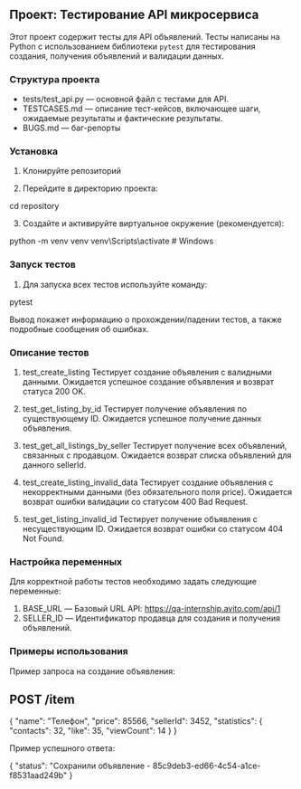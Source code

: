 

## Проект: Тестирование API микросервиса

Этот проект содержит тесты для API объявлений. Тесты написаны на Python с использованием библиотеки `pytest` для тестирования создания, получения объявлений и валидации данных. 

### Структура проекта

- tests/test_api.py — основной файл с тестами для API.
- TESTCASES.md — описание тест-кейсов, включающее шаги, ожидаемые результаты и фактические результаты.
- BUGS.md — баг-репорты

### Установка

1. Клонируйте репозиторий
   
2. Перейдите в директорию проекта:

cd repository

3. Создайте и активируйте виртуальное окружение (рекомендуется):

python -m venv venv
venv\Scripts\activate  # Windows

### Запуск тестов

1. Для запуска всех тестов используйте команду:

pytest

Вывод покажет информацию о прохождении/падении тестов, а также подробные сообщения об ошибках.

### Описание тестов

1. test_create_listing
Тестирует создание объявления с валидными данными. Ожидается успешное создание объявления и возврат статуса 200 OK.

2. test_get_listing_by_id
Тестирует получение объявления по существующему ID. Ожидается успешное получение данных объявления.

3. test_get_all_listings_by_seller
Тестирует получение всех объявлений, связанных с продавцом. Ожидается возврат списка объявлений для данного sellerId.

4. test_create_listing_invalid_data
Тестирует создание объявления с некорректными данными (без обязательного поля price). Ожидается возврат ошибки валидации со статусом 400 Bad Request.

5. test_get_listing_invalid_id
Тестирует получение объявления с несуществующим ID. Ожидается возврат ошибки со статусом 404 Not Found.

### Настройка переменных

Для корректной работы тестов необходимо задать следующие переменные:

1. BASE_URL — Базовый URL API: https://qa-internship.avito.com/api/1
2. SELLER_ID — Идентификатор продавца для создания и получения объявлений.

### Примеры использования

Пример запроса на создание объявления:

## POST /item

{
  "name": "Телефон",
  "price": 85566,
  "sellerId": 3452,
  "statistics": {
    "contacts": 32,
    "like": 35,
    "viewCount": 14
  }
}

Пример успешного ответа:

{
  "status": "Сохранили объявление - 85c9deb3-ed66-4c54-a1ce-f8531aad249b"
}
